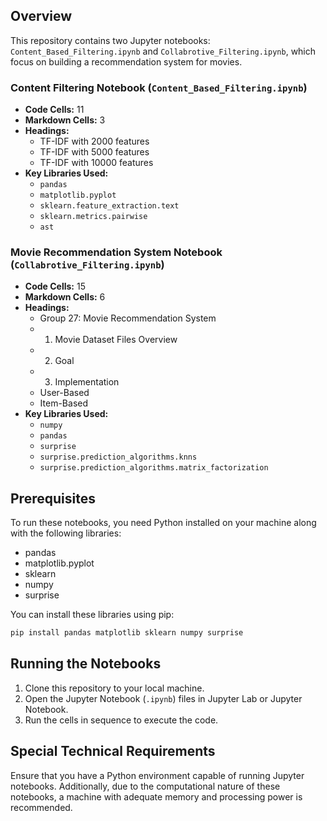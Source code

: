 ## Overview
This repository contains two Jupyter notebooks: `Content_Based_Filtering.ipynb` and `Collabrotive_Filtering.ipynb`, which focus on building a recommendation system for movies.

### Content Filtering Notebook (`Content_Based_Filtering.ipynb`)
- **Code Cells:** 11
- **Markdown Cells:** 3
- **Headings:**
  - TF-IDF with 2000 features
  - TF-IDF with 5000 features
  - TF-IDF with 10000 features
- **Key Libraries Used:**
  - `pandas`
  - `matplotlib.pyplot`
  - `sklearn.feature_extraction.text`
  - `sklearn.metrics.pairwise`
  - `ast`

### Movie Recommendation System Notebook (`Collabrotive_Filtering.ipynb`)
- **Code Cells:** 15
- **Markdown Cells:** 6
- **Headings:**
  - Group 27: Movie Recommendation System
  - 1. Movie Dataset Files Overview
  - 2. Goal
  - 3. Implementation
  - User-Based
  - Item-Based
- **Key Libraries Used:**
  - `numpy`
  - `pandas`
  - `surprise`
  - `surprise.prediction_algorithms.knns`
  - `surprise.prediction_algorithms.matrix_factorization`

## Prerequisites
To run these notebooks, you need Python installed on your machine along with the following libraries:
- pandas
- matplotlib.pyplot
- sklearn
- numpy
- surprise

You can install these libraries using pip:

```bash
pip install pandas matplotlib sklearn numpy surprise
```

## Running the Notebooks
1. Clone this repository to your local machine.
2. Open the Jupyter Notebook (`.ipynb`) files in Jupyter Lab or Jupyter Notebook.
3. Run the cells in sequence to execute the code.

## Special Technical Requirements
Ensure that you have a Python environment capable of running Jupyter notebooks. Additionally, due to the computational nature of these notebooks, a machine with adequate memory and processing power is recommended.
